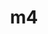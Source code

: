 ---
title: "m4"
layout: cache
categories: [package, v0.18.1]
meta: {"versions": ["1.4.19"], "compilers": ["gcc@=7.3.1", "gcc@=7.5.0", "gcc@=8.4.0"], "oss": ["amzn2", "ubuntu18.04"], "platforms": ["linux"], "targets": ["aarch64", "graviton2", "x86_64", "x86_64_v3", "x86_64_v4"], "stacks": ["aws-ahug", "aws-ahug-aarch64", "aws-isc", "aws-isc-aarch64", "build_systems", "data-vis-sdk", "e4s", "radiuss", "root", "tutorial"], "num_specs": 6, "num_specs_by_stack": {"root": 6, "aws-ahug": 2, "aws-isc": 2, "aws-isc-aarch64": 2, "aws-ahug-aarch64": 2, "data-vis-sdk": 1, "e4s": 1, "radiuss": 1, "tutorial": 2, "build_systems": 1}}
spec_details: [{"hash": "7aruaqvoeqag4tt6j55jwzulwjmse2ic", "compiler": "gcc@=7.3.1", "versions": ["1.4.19"], "os": "amzn2", "platform": "linux", "target": "x86_64_v4", "variants": ["patches=9dc5fbd,bfdffa7", "+sigsegv"], "stacks": ["root", "aws-ahug", "aws-isc"], "size": "-", "tarball": "https://binaries.spack.io/releases/v0.18.1/build_cache/linux-amzn2-x86_64_v4/gcc-7.3.1/m4-1.4.19/linux-amzn2-x86_64_v4-gcc-7.3.1-m4-1.4.19-7aruaqvoeqag4tt6j55jwzulwjmse2ic.spack"}, {"hash": "w5odayw5hls77oa6udezxkl6pbgyz63l", "compiler": "gcc@=7.3.1", "versions": ["1.4.19"], "os": "amzn2", "platform": "linux", "target": "graviton2", "variants": ["patches=9dc5fbd,bfdffa7", "+sigsegv"], "stacks": ["root", "aws-isc-aarch64", "aws-ahug-aarch64"], "size": "-", "tarball": "https://binaries.spack.io/releases/v0.18.1/build_cache/linux-amzn2-graviton2/gcc-7.3.1/m4-1.4.19/linux-amzn2-graviton2-gcc-7.3.1-m4-1.4.19-w5odayw5hls77oa6udezxkl6pbgyz63l.spack"}, {"hash": "uadbn2a64h744jto2xqy6u2wmujcww6v", "compiler": "gcc@=7.5.0", "versions": ["1.4.19"], "os": "ubuntu18.04", "platform": "linux", "target": "x86_64", "variants": ["patches=9dc5fbd,bfdffa7", "+sigsegv"], "stacks": ["data-vis-sdk", "e4s", "root", "radiuss", "tutorial", "build_systems"], "size": "-", "tarball": "https://binaries.spack.io/releases/v0.18.1/build_cache/linux-ubuntu18.04-x86_64/gcc-7.5.0/m4-1.4.19/linux-ubuntu18.04-x86_64-gcc-7.5.0-m4-1.4.19-uadbn2a64h744jto2xqy6u2wmujcww6v.spack"}, {"hash": "m4xvduz545n5bxrfxz4v5hva4hjlzypd", "compiler": "gcc@=7.3.1", "versions": ["1.4.19"], "os": "amzn2", "platform": "linux", "target": "aarch64", "variants": ["patches=9dc5fbd,bfdffa7", "+sigsegv"], "stacks": ["root", "aws-isc-aarch64", "aws-ahug-aarch64"], "size": "-", "tarball": "https://binaries.spack.io/releases/v0.18.1/build_cache/linux-amzn2-aarch64/gcc-7.3.1/m4-1.4.19/linux-amzn2-aarch64-gcc-7.3.1-m4-1.4.19-m4xvduz545n5bxrfxz4v5hva4hjlzypd.spack"}, {"hash": "t5tcgekm4plojeiygbubag2gmv4fyewf", "compiler": "gcc@=7.3.1", "versions": ["1.4.19"], "os": "amzn2", "platform": "linux", "target": "x86_64_v3", "variants": ["patches=9dc5fbd,bfdffa7", "+sigsegv"], "stacks": ["root", "aws-ahug", "aws-isc"], "size": "-", "tarball": "https://binaries.spack.io/releases/v0.18.1/build_cache/linux-amzn2-x86_64_v3/gcc-7.3.1/m4-1.4.19/linux-amzn2-x86_64_v3-gcc-7.3.1-m4-1.4.19-t5tcgekm4plojeiygbubag2gmv4fyewf.spack"}, {"hash": "cv6tp6upo3l2bjmiwqry4sytazzeyy5q", "compiler": "gcc@=8.4.0", "versions": ["1.4.19"], "os": "ubuntu18.04", "platform": "linux", "target": "x86_64", "variants": ["patches=9dc5fbd,bfdffa7", "+sigsegv"], "stacks": ["root", "tutorial"], "size": "-", "tarball": "https://binaries.spack.io/releases/v0.18.1/build_cache/linux-ubuntu18.04-x86_64/gcc-8.4.0/m4-1.4.19/linux-ubuntu18.04-x86_64-gcc-8.4.0-m4-1.4.19-cv6tp6upo3l2bjmiwqry4sytazzeyy5q.spack"}]
---